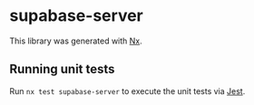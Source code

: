 # supabase-server

This library was generated with [Nx](https://nx.dev).

## Running unit tests

Run `nx test supabase-server` to execute the unit tests via [Jest](https://jestjs.io).
